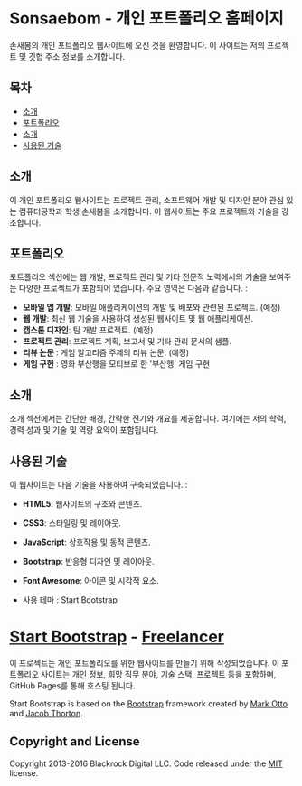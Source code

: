 # Sonsaebom - 개인 포트폴리오 홈페이지

손새봄의 개인 포트폴리오 웹사이트에 오신 것을 환영합니다. 이 사이트는 저의 프로젝트 및 깃헙 주소 정보를 소개합니다.


## 목차

- [소개](#소개)
- [포트폴리오](#포트폴리오)
- [소개](#소개)
- [사용된 기술](#사용된-기술)


## 소개

이 개인 포트폴리오 웹사이트는 프로젝트 관리, 소프트웨어 개발 및 디자인 분야 관심 있는 컴퓨터공학과 학생 손새봄을 소개합니다. 이 웹사이트는 주요 프로젝트와 기술을 강조합니다.


## 포트폴리오

포트폴리오 섹션에는 웹 개발, 프로젝트 관리 및 기타 전문적 노력에서의 기술을 보여주는 다양한 프로젝트가 포함되어 있습니다. 주요 영역은 다음과 같습니다. :

- **모바일 앱 개발**: 모바일 애플리케이션의 개발 및 배포와 관련된 프로젝트. (예정)
- **웹 개발**: 최신 웹 기술을 사용하여 생성된 웹사이트 및 웹 애플리케이션.
- **캡스톤 디자인**: 팀 개발 프로젝트. (예정)
- **프로젝트 관리**: 프로젝트 계획, 보고서 및 기타 관리 문서의 샘플.
- **리뷰 논문** : 게임 알고리즘 주제의 리뷰 논문. (예정)
- **게임 구현** : 영화 부산행을 모티브로 한 '부산헹' 게임 구현


## 소개

소개 섹션에서는 간단한 배경, 간략한 전기와 개요를 제공합니다. 여기에는 저의 학력, 경력 성과 및 기술 및 역량 요약이 포함됩니다.


## 사용된 기술

이 웹사이트는 다음 기술을 사용하여 구축되었습니다. :

- **HTML5**: 웹사이트의 구조와 콘텐츠.
- **CSS3**: 스타일링 및 레이아웃.
- **JavaScript**: 상호작용 및 동적 콘텐츠.
- **Bootstrap**: 반응형 디자인 및 레이아웃.
- **Font Awesome**: 아이콘 및 시각적 요소.

- 사용 테마 : Start Bootstrap


# [Start Bootstrap](http://startbootstrap.com/) - [Freelancer](http://startbootstrap.com/template-overviews/freelancer/)

이 프로젝트는 개인 포트폴리오를 위한 웹사이트를 만들기 위해 작성되었습니다. 이 포트폴리오 사이트는 개인 정보, 희망 직무 분야, 기술 스택, 프로젝트 등을 포함하며, GitHub Pages를 통해 호스팅 됩니다.



Start Bootstrap is based on the [Bootstrap](http://getbootstrap.com/) framework created by [Mark Otto](https://twitter.com/mdo) and [Jacob Thorton](https://twitter.com/fat).

## Copyright and License

Copyright 2013-2016 Blackrock Digital LLC. Code released under the [MIT](https://github.com/BlackrockDigital/startbootstrap-freelancer/blob/gh-pages/LICENSE) license.

